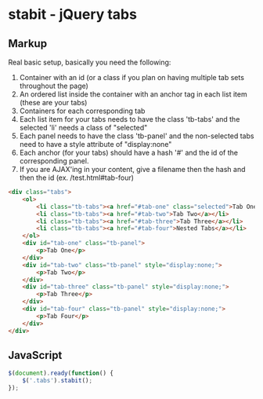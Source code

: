stabit - jQuery tabs
========

Markup
--------

Real basic setup, basically you need the following:

1. Container with an id (or a class if you plan on having multiple tab sets throughout the page)
2. An ordered list inside the container with an anchor tag in each list item (these are your tabs)
3. Containers for each corresponding tab
4. Each list item for your tabs needs to have the class 'tb-tabs' and the selected 'li' needs a class of "selected"
5. Each panel needs to have the class 'tb-panel' and the non-selected tabs need to have a style attribute of "display:none"
6. Each anchor (for your tabs) should have a hash '#' and the id of the corresponding panel.
7. If you are AJAX'ing in your content, give a filename then the hash and then the id (ex. /test.html#tab-four)

```html
<div class="tabs">
	<ol>
		<li class="tb-tabs"><a href="#tab-one" class="selected">Tab One</a></li>
		<li class="tb-tabs"><a href="#tab-two">Tab Two</a></li>
		<li class="tb-tabs"><a href="#tab-three">Tab Three</a></li>
		<li class="tb-tabs"><a href="#tab-four">Nested Tabs</a></li>
	</ol>
	<div id="tab-one" class="tb-panel">
		<p>Tab One</p>
	</div>
	<div id="tab-two" class="tb-panel" style="display:none;">
		<p>Tab Two</p>
	</div>
	<div id="tab-three" class="tb-panel" style="display:none;">
		<p>Tab Three</p>
	</div>
	<div id="tab-four" class="tb-panel" style="display:none;">
		<p>Tab Four</p>
	</div>
</div>
```

JavaScript
--------

```js
$(document).ready(function() {
	$('.tabs').stabit();
});
```
